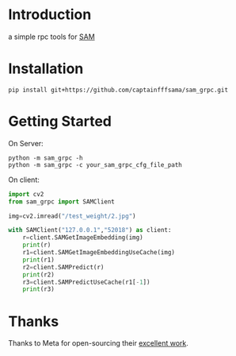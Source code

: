 # Introduction
a simple rpc tools for [SAM](https://github.com/facebookresearch/segment-anything)

# Installation
```shell
pip install git+https://github.com/captainfffsama/sam_grpc.git
```

# Getting Started
On Server:
```shell
python -m sam_grpc -h
python -m sam_grpc -c your_sam_grpc_cfg_file_path
```

On client:
```python
import cv2
from sam_grpc import SAMClient

img=cv2.imread("/test_weight/2.jpg")

with SAMClient("127.0.0.1","52018") as client:
    r=client.SAMGetImageEmbedding(img)
    print(r)
    r1=client.SAMGetImageEmbeddingUseCache(img)
    print(r1)
    r2=client.SAMPredict(r)
    print(r2)
    r3=client.SAMPredictUseCache(r1[-1])
    print(r3)
```
# Thanks
Thanks to Meta for open-sourcing their [excellent work](https://github.com/facebookresearch/segment-anything).
